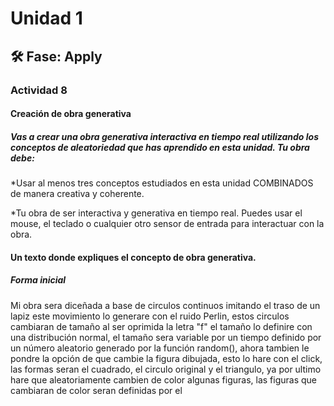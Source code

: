 # Unidad 1

## 🛠 Fase: Apply

### Actividad 8 

#### Creación de obra generativa

##### Vas a crear una obra generativa interactiva en tiempo real utilizando los conceptos de aleatoriedad que has aprendido en esta unidad. Tu obra debe:

*Usar al menos tres conceptos estudiados en esta unidad COMBINADOS de manera creativa y coherente.

*Tu obra de ser interactiva y generativa en tiempo real. Puedes usar el mouse, el teclado o cualquier otro sensor de entrada para interactuar con la obra.

#### Un texto donde expliques el concepto de obra generativa.

##### Forma inicial
Mi obra sera diceñada a base de circulos continuos imitando el traso de un lapiz este movimiento lo generare con el ruido Perlin, estos circulos cambiaran de tamaño al ser oprimida la letra "f" el tamaño lo definire con una distribución normal, el tamaño sera variable por un tiempo definido por un número aleatorio generado por la función random(), ahora tambien le pondre la opción de que cambie la figura dibujada, esto lo hare con el click, las formas seran el cuadrado, el circulo original y el triangulo, ya por ultimo hare que aleatoriamente cambien de color algunas figuras, las figuras que cambiaran de color seran definidas por el  
